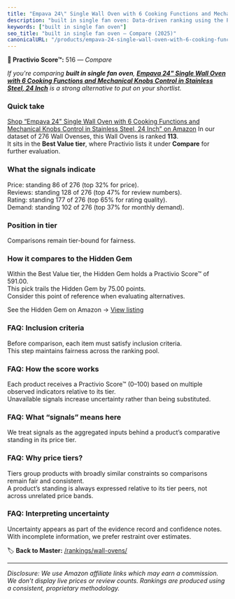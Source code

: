 ```yaml
---
title: "Empava 24\" Single Wall Oven with 6 Cooking Functions and Mechanical Knobs Control in Stainless Steel, 24 Inch"
description: "built in single fan oven: Data-driven ranking using the Practivio Score™. Positioned by quality, value, demand, findability, momentum."
keywords: ["built in single fan oven"]
seo_title: "built in single fan oven — Compare (2025)"
canonicalURL: "/products/empava-24-single-wall-oven-with-6-cooking-functions-and-mechanical-knobs-control-in-stainless-steel-24-inch-B01I28WS6U/"
---
```


**🛒 Practivio Score™:** 516 — _Compare_


*If you're comparing **built in single fan oven**, **[Empava 24" Single Wall Oven with 6 Cooking Functions and Mechanical Knobs Control in Stainless Steel, 24 Inch](https://www.amazon.com/dp/B01I28WS6U?tag=practivio-20)** is a strong alternative to put on your shortlist.*
### Quick take
[Shop “Empava 24" Single Wall Oven with 6 Cooking Functions and Mechanical Knobs Control in Stainless Steel, 24 Inch” on Amazon](https://www.amazon.com/dp/B01I28WS6U?tag=practivio-20)
In our dataset of 276 Wall Ovenses, this Wall Ovens is ranked **113**.  
It sits in the **Best Value tier**, where Practivio lists it under **Compare** for further evaluation.

### What the signals indicate
Price: standing 86 of 276 (top 32% for price).  
Reviews: standing 128 of 276 (top 47% for review numbers).  
Rating: standing 177 of 276 (top 65% for rating quality).  
Demand: standing 102 of 276 (top 37% for monthly demand).

### Position in tier
Comparisons remain tier-bound for fairness.

### How it compares to the Hidden Gem
Within the Best Value tier, the Hidden Gem holds a Practivio Score™ of 591.00.  
This pick trails the Hidden Gem by 75.00 points.  
Consider this point of reference when evaluating alternatives.  

See the Hidden Gem on Amazon → [View listing](https://www.amazon.com/dp/B0D1CXL52G?tag=practivio-20)

### FAQ: Inclusion criteria
Before comparison, each item must satisfy inclusion criteria.  
This step maintains fairness across the ranking pool.

### FAQ: How the score works
Each product receives a Practivio Score™ (0–100) based on multiple observed indicators relative to its tier.  
Unavailable signals increase uncertainty rather than being substituted.

### FAQ: What “signals” means here
We treat signals as the aggregated inputs behind a product’s comparative standing in its price tier.

### FAQ: Why price tiers?
Tiers group products with broadly similar constraints so comparisons remain fair and consistent.  
A product’s standing is always expressed relative to its tier peers, not across unrelated price bands.

### FAQ: Interpreting uncertainty
Uncertainty appears as part of the evidence record and confidence notes.  
With incomplete information, we prefer restraint over estimates.

<!-- Missing template for Compare/CompareWithinPriceClass -->


🏷️ **Back to Master:** [/rankings/wall-ovens/](/rankings/wall-ovens/)

---
_Disclosure: We use Amazon affiliate links which may earn a commission. We don’t display live prices or review counts. Rankings are produced using a consistent, proprietary methodology._
